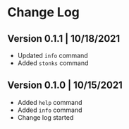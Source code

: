 # Change Log

## Version 0.1.1 | 10/18/2021
- Updated `info` command
- Added `stonks` command

## Version 0.1.0 | 10/15/2021
- Added `help` command
- Added `info` command
- Change log started